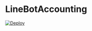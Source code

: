 # LineBotAccounting
[![Deploy](https://www.herokucdn.com/deploy/button.svg)](https://heroku.com/deploy)
